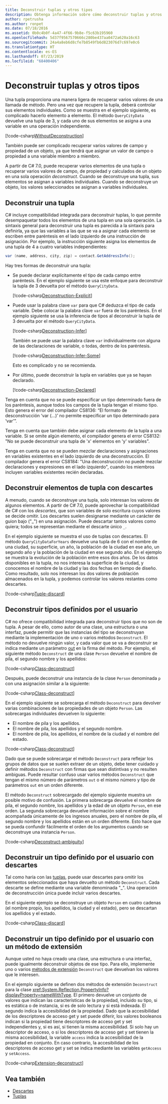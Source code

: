 ```yaml
---
title: Deconstruir tuplas y otros tipos
description: Obtenga información sobre cómo deconstruir tuplas y otros tipos.
author: rpetrusha
ms.author: ronpet
ms.date: 07/18/2016
ms.assetid: 0b0c4b0f-4a47-4f66-9b8e-f5c63b195960
ms.openlocfilehash: 5d37f9567570666c280be437aa0472a620a16c63
ms.sourcegitcommit: 24a4a8eb6d8cfe7b8549fb6d823076d7c697e0c6
ms.translationtype: HT
ms.contentlocale: es-ES
ms.lasthandoff: 07/23/2019
ms.locfileid: "68400406"
---
```

# <a name="deconstructing-tuples-and-other-types"></a>Deconstruir tuplas y otros tipos

Una tupla proporciona una manera ligera de recuperar varios valores de una llamada de método. Pero una vez que recupere la tupla, deberá controlar sus elementos individuales. Como se muestra en el ejemplo siguiente, es complicado hacerlo elemento a elemento. El método `QueryCityData` devuelve una tupla de 3, y cada uno de sus elementos se asigna a una variable en una operación independiente.

[!code-csharp[WithoutDeconstruction](../../samples/snippets/csharp/programming-guide/deconstructing-tuples/deconstruct-tuple1.cs)]

También puede ser complicado recuperar varios valores de campo y propiedad de un objeto, ya que tendrá que asignar un valor de campo o propiedad a una variable miembro a miembro.

A partir de C# 7.0, puede recuperar varios elementos de una tupla o recuperar varios valores de campo, de propiedad y calculados de un objeto en una sola operación *deconstruct*. Cuando se deconstruye una tupla, sus elementos se asignan a variables individuales. Cuando se deconstruye un objeto, los valores seleccionados se asignan a variables individuales.

## <a name="deconstructing-a-tuple"></a>Deconstruir una tupla

C# incluye compatibilidad integrada para deconstruir tuplas, lo que permite desempaquetar todos los elementos de una tupla en una sola operación. La sintaxis general para deconstruir una tupla es parecida a la sintaxis para definirla, ya que las variables a las que se va a asignar cada elemento se escriben entre paréntesis en el lado izquierdo de una instrucción de asignación. Por ejemplo, la instrucción siguiente asigna los elementos de una tupla de 4 a cuatro variables independientes:

```csharp
var (name, address, city, zip) = contact.GetAddressInfo();
```

Hay tres formas de deconstruir una tupla:

- Se puede declarar explícitamente el tipo de cada campo entre paréntesis. En el ejemplo siguiente se usa este enfoque para deconstruir la tupla de 3 devuelta por el método `QueryCityData`.

    [!code-csharp[Deconstruction-Explicit](../../samples/snippets/csharp/programming-guide/deconstructing-tuples/deconstruct-tuple2.cs#1)]

- Puede usar la palabra clave `var` para que C# deduzca el tipo de cada variable. Debe colocar la palabra clave `var` fuera de los paréntesis. En el ejemplo siguiente se usa la inferencia de tipos al deconstruir la tupla de 3 devuelta por el método `QueryCityData`.

    [!code-csharp[Deconstruction-Infer](../../samples/snippets/csharp/programming-guide/deconstructing-tuples/deconstruct-tuple3.cs#1)]

    También se puede usar la palabra clave `var` individualmente con alguna de las declaraciones de variable, o todas, dentro de los paréntesis.

    [!code-csharp[Deconstruction-Infer-Some](../../samples/snippets/csharp/programming-guide/deconstructing-tuples/deconstruct-tuple4.cs#1)]

    Esto es complicado y no se recomienda.

- Por último, puede deconstruir la tupla en variables que ya se hayan declarado.

    [!code-csharp[Deconstruction-Declared](../../samples/snippets/csharp/programming-guide/deconstructing-tuples/deconstruct-tuple5.cs#1)]

Tenga en cuenta que no se puede especificar un tipo determinado fuera de los paréntesis, aunque todos los campos de la tupla tengan el mismo tipo. Esto genera el error del compilador CS8136: “El formato de desconstrucción ‘var (...)’ no permite especificar un tipo determinado para ‘var’”.

Tenga en cuenta que también debe asignar cada elemento de la tupla a una variable. Si se omite algún elemento, el compilador genera el error CS8132: "No se puede deconstruir una tupla de 'x' elementos en 'y' variables".

Tenga en cuenta que no se pueden mezclar declaraciones y asignaciones en variables existentes en el lado izquierdo de una deconstrucción. El compilador genera el error CS8184: "Una deconstrucción no puede mezclar declaraciones y expresiones en el lado izquierdo", cuando los miembros incluyen variables existentes recién declaradas.

## <a name="deconstructing-tuple-elements-with-discards"></a>Deconstruir elementos de tupla con descartes

A menudo, cuando se deconstruye una tupla, solo interesan los valores de algunos elementos. A partir de C# 7.0, puede aprovechar la compatibilidad de C# con los *descartes*, que son variables de solo escritura cuyos valores se decide omitir. Los descartes suelen designarse mediante un carácter de guion bajo ("\_") en una asignación. Puede descartar tantos valores como quiera; todos se representan mediante el descarte único `_`.

En el ejemplo siguiente se muestra el uso de tuplas con descartes. El método `QueryCityDataForYears` devuelve una tupla de 6 con el nombre de una ciudad, su superficie, un año, la población de la ciudad en ese año, un segundo año y la población de la ciudad en ese segundo año. En el ejemplo se muestra la evolución de la población entre esos dos años. De los datos disponibles en la tupla, no nos interesa la superficie de la ciudad, y conocemos el nombre de la ciudad y las dos fechas en tiempo de diseño. Como resultado, solo nos interesan los dos valores de población almacenados en la tupla, y podemos controlar los valores restantes como descartes.  

[!code-csharp[Tuple-discard](../../samples/snippets/csharp/programming-guide/deconstructing-tuples/discard-tuple1.cs)]

## <a name="deconstructing-user-defined-types"></a>Deconstruir tipos definidos por el usuario

C# no ofrece compatibilidad integrada para deconstruir tipos que no son de tupla. A pesar de ello, como autor de una clase, una estructura o una interfaz, puede permitir que las instancias del tipo se deconstruyan mediante la implementación de uno o varios métodos `Deconstruct`. El método no devuelve ningún valor, y cada valor que se va a deconstruir se indica mediante un parámetro [out](language-reference/keywords/out-parameter-modifier.md) en la firma del método. Por ejemplo, el siguiente método `Deconstruct` de una clase `Person` devuelve el nombre de pila, el segundo nombre y los apellidos:

[!code-csharp[Class-deconstruct](../../samples/snippets/csharp/programming-guide/deconstructing-tuples/deconstruct-class1.cs#1)]

Después, puede deconstruir una instancia de la clase `Person` denominada `p` con una asignación similar a la siguiente:

[!code-csharp[Class-deconstruct](../../samples/snippets/csharp/programming-guide/deconstructing-tuples/deconstruct-class1.cs#2)]

En el ejemplo siguiente se sobrecarga el método `Deconstruct` para devolver varias combinaciones de las propiedades de un objeto `Person`. Las sobrecargas individuales devuelven lo siguiente:

- El nombre de pila y los apellidos.
- El nombre de pila, los apellidos y el segundo nombre.
- El nombre de pila, los apellidos, el nombre de la ciudad y el nombre del estado.

[!code-csharp[Class-deconstruct](../../samples/snippets/csharp/programming-guide/deconstructing-tuples/deconstruct-class2.cs)]

Dado que se puede sobrecargar el método `Deconstruct` para reflejar los grupos de datos que se suelen extraer de un objeto, debe tener cuidado y definir métodos `Deconstruct` con firmas que sean distintivas y no resulten ambiguas. Puede resultar confuso usar varios métodos `Deconstruct` que tengan el mismo número de parámetros `out` o el mismo número y tipo de parámetros `out` en un orden diferente.

El método `Deconstruct` sobrecargado del ejemplo siguiente muestra un posible motivo de confusión. La primera sobrecarga devuelve el nombre de pila, el segundo nombre, los apellidos y la edad de un objeto `Person`, en ese orden. La segunda sobrecarga devuelve información sobre el nombre acompañada únicamente de los ingresos anuales, pero el nombre de pila, el segundo nombre y los apellidos están en un orden diferente. Esto hace que se pueda confundir fácilmente el orden de los argumentos cuando se deconstruye una instancia `Person`.

[!code-csharp[Deconstruct-ambiguity](../../samples/snippets/csharp/programming-guide/deconstructing-tuples/deconstruct-ambiguous.cs)]

## <a name="deconstructing-a-user-defined-type-with-discards"></a>Deconstruir un tipo definido por el usuario con descartes

Tal como haría con las [tuplas](#deconstructing-tuple-elements-with-discards), puede usar descartes para omitir los elementos seleccionados que haya devuelto un método `Deconstruct`. Cada descarte se define mediante una variable denominada "\_". Una operación de deconstrucción única puede incluir varios descartes.

En el siguiente ejemplo se deconstruye un objeto `Person` en cuatro cadenas (el nombre propio, los apellidos, la ciudad y el estado), pero se descartan los apellidos y el estado.

[!code-csharp[Class-discard](../../samples/snippets/csharp/programming-guide/deconstructing-tuples/class-discard1.cs#1)]

## <a name="deconstructing-a-user-defined-type-with-an-extension-method"></a>Deconstruir un tipo definido por el usuario con un método de extensión

Aunque usted no haya creado una clase, una estructura o una interfaz, puede igualmente deconstruir objetos de ese tipo. Para ello, implemente uno o varios [métodos de extensión](programming-guide/classes-and-structs/extension-methods.md) `Deconstruct` que devuelvan los valores que le interesen.

En el ejemplo siguiente se definen dos métodos de extensión `Deconstruct` para la clase <xref:System.Reflection.PropertyInfo?displayProperty=nameWithType>. El primero devuelve un conjunto de valores que indican las características de la propiedad, incluido su tipo, si es estática o de instancia, si es de solo lectura y si está indexada. El segundo indica la accesibilidad de la propiedad. Dado que la accesibilidad de los descriptores de acceso get y set puede diferir, los valores booleanos indican si la propiedad tiene descriptores de acceso get y set independientes y, si es así, si tienen la misma accesibilidad. Si solo hay un descriptor de acceso, o si los descriptores de acceso get y set tienen la misma accesibilidad, la variable `access` indica la accesibilidad de la propiedad en conjunto. En caso contrario, la accesibilidad de los descriptores de acceso get y set se indica mediante las variables `getAccess` y `setAccess`.

[!code-csharp[Extension-deconstruct](../../samples/snippets/csharp/programming-guide/deconstructing-tuples/deconstruct-extension1.cs)]

## <a name="see-also"></a>Vea también

- [Descartes](discards.md)
- [Tuplas](tuples.md)
